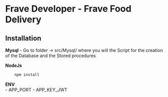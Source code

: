 # Frave Developer - Frave Food Delivery


## Installation


**Mysql**
    - Go to folder -> src/Mysql/ where you will the Script for the creation of the Database and the Stored procedures

**NodeJs**

```sh
    npm install
```

**ENV**  
    - APP_PORT 
    - APP_KEY_JWT

